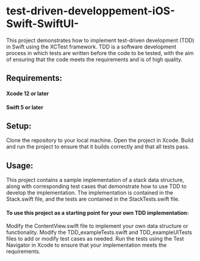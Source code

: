 # test-driven-developpement-iOS-Swift-SwiftUI-
This project demonstrates how to implement test-driven development (TDD) in Swift using the XCTest framework. TDD is a software development process in which tests are written before the code to be tested, with the aim of ensuring that the code meets the requirements and is of high quality.

## Requirements:
#### Xcode 12 or later
#### Swift 5 or later
## Setup:
Clone the repository to your local machine.
Open the project in Xcode.
Build and run the project to ensure that it builds correctly and that all tests pass.
## Usage:
This project contains a sample implementation of a stack data structure, along with corresponding test cases that demonstrate how to use TDD to develop the implementation. The implementation is contained in the Stack.swift file, and the tests are contained in the StackTests.swift file.

#### To use this project as a starting point for your own TDD implementation:

Modify the ContentView.swift file to implement your own data structure or functionality.
Modify the TDD_exampleTests.swift and TDD_exampleUITests files to add or modify test cases as needed.
Run the tests using the Test Navigator in Xcode to ensure that your implementation meets the requirements.
